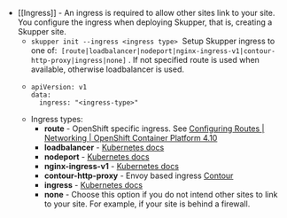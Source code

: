 - [[Ingress]] - An ingress is required to allow other sites link to your site. You configure the ingress when deploying Skupper, that is, creating a Skupper site.
	- `skupper init --ingress <ingress type>`  Setup Skupper ingress to one of:  `[route|loadbalancer|nodeport|nginx-ingress-v1|contour-http-proxy|ingress|none]` . If not specified route is used when available, otherwise loadbalancer is used.
	- ```
	  apiVersion: v1
	  data:
	    ingress: "<ingress-type>"
	  ```
	- Ingress types:
		- **route** - OpenShift specific ingress. See [Configuring Routes | Networking | OpenShift Container Platform 4.10](https://docs.openshift.com/container-platform/4.10/networking/routes/route-configuration.html)
		- **loadbalancer** - [Kubernetes docs](https://kubernetes.io/docs/concepts/services-networking/service/#loadbalancer)
		- **nodeport** - [Kubernetes docs](https://kubernetes.io/docs/concepts/services-networking/service/#type-nodeport)
		- **nginx-ingress-v1** - [Kubernetes docs](https://kubernetes.io/docs/concepts/services-networking/ingress/)
		- **contour-http-proxy** - Envoy based ingress [Contour](https://projectcontour.io/)
		- **ingress** -  [Kubernetes docs](https://kubernetes.io/docs/concepts/services-networking/ingress/)
		- **none** - Choose this option if you do not intend other sites to link to your site. For example, if your site is behind a firewall.